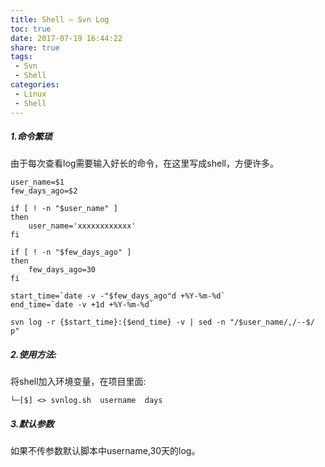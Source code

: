 ```yaml
---
title: Shell – Svn Log
toc: true
date: 2017-07-19 16:44:22
share: true
tags:
 - Svn
 - Shell
categories:
 - Linux
 - Shell
---
```


##### 1.命令繁琐

由于每次查看log需要输入好长的命令，在这里写成shell，方便许多。

```
user_name=$1
few_days_ago=$2

if [ ! -n "$user_name" ]
then
	user_name='xxxxxxxxxxxx'
fi

if [ ! -n "$few_days_ago" ]
then
	few_days_ago=30
fi

start_time=`date -v -"$few_days_ago"d +%Y-%m-%d`
end_time=`date -v +1d +%Y-%m-%d`

svn log -r {$start_time}:{$end_time} -v | sed -n "/$user_name/,/--$/ p"
```
##### 2.使用方法:
将shell加入环境变量，在项目里面:

```
└─[$] <> svnlog.sh  username  days
```
##### 3.默认参数
如果不传参数默认脚本中username,30天的log。